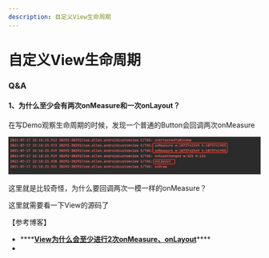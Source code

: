 ```yaml
---
description: 自定义View生命周期
---
```


# 自定义View生命周期

### Q&A

#### 1、为什么至少会有两次onMeasure和一次onLayout？

在写Demo观察生命周期的时候，发现一个普通的Button会回调两次onMeasure

![&#x56DE;&#x8C03;&#x4E24;&#x6B21;&#x4E00;&#x6A21;&#x4E00;&#x6837;&#x7684;onMeasure](../../.gitbook/assets/image%20%2819%29.png)

这里就是比较奇怪，为什么要回调两次一模一样的onMeasure？

这里就需要看一下View的源码了







【参考博客】

* \*\*\*\*[**View为什么会至少进行2次onMeasure、onLayout**](https://www.jianshu.com/p/733c7e9fb284)\*\*\*\*
* 


